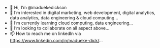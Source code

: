 - 👋 Hi, I’m @maduekedickson
- 👀 I’m interested in digital marketing, web development, digital analytics, data analytics, data engineering & cloud computing...
- 🌱 I’m currently learning cloud computing, data engineering...
- 💞️ I’m looking to collaborate on all aspect above...
- 📫 How to reach me on linkedIn  via https://www.linkedin.com/in/madueke-dick/...

<!---
maduekedickson/maduekedickson is a ✨ special ✨ repository because its `README.md` (this file) appears on your GitHub profile.
You can click the Preview link to take a look at your changes.
--->
